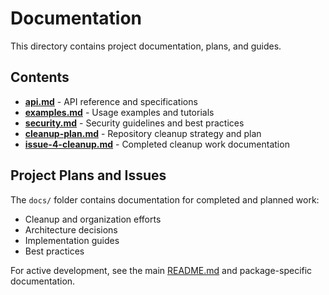 # Documentation

This directory contains project documentation, plans, and guides.

## Contents

- **[api.md](api.md)** - API reference and specifications
- **[examples.md](examples.md)** - Usage examples and tutorials
- **[security.md](security.md)** - Security guidelines and best practices
- **[cleanup-plan.md](cleanup-plan.md)** - Repository cleanup strategy and plan
- **[issue-4-cleanup.md](issue-4-cleanup.md)** - Completed cleanup work documentation

## Project Plans and Issues

The `docs/` folder contains documentation for completed and planned work:

- Cleanup and organization efforts
- Architecture decisions
- Implementation guides
- Best practices

For active development, see the main [README.md](../README.md) and package-specific documentation.
